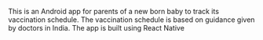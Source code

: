 This is an Android app for parents of a new born baby to track its vaccination schedule.
The vaccination schedule is based on guidance given by doctors in India.
The app is built using React Native